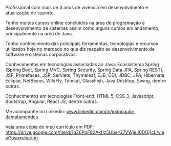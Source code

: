 Profissional com mais de 3 anos de vivência em desenvolvimento e atualização de suporte.

Tenho muitos cursos online concluídos na área de programação e desenvolvimento de
sistemas assim como alguns cursos em andamento, principalmente na área de Java.

Tenho conhecimento das principais ferramentas, tecnologias e recursos utilizados hoje no
mercado no que diz respeito ao desenvolvimento de software e sistemas corporativos.

Conhecimentos em tecnologias associadas ao Java: Ecossistema Spring (Spring Boot, Spring MVC, Spring Security, Spring Data JPA, Spring REST), JSF, Primefaces, JSP, Servlets, Thymeleaf, EJB, CDI, JDBC, JPA, Hibernate, Eclipse, NetBeans, WildFly, Tomcat, GlassFish, Java Desktop, Swing, dentre outras.

Conhecimentos em tecnologias Front-end: HTML 5, CSS 3, Javascript, Bootstrap, Angular, React JS, dentre outras.

Me acompanhe no Linkedin: 
www.linkedin.com/in/joãopaulo-damatamendes

Veja uma cópia do meu currículo em PDF: 
https://drive.google.com/file/d/1qZ6PoF82AkfIz5UberG7VWjeJ0DOj1cL/view?usp=sharing
